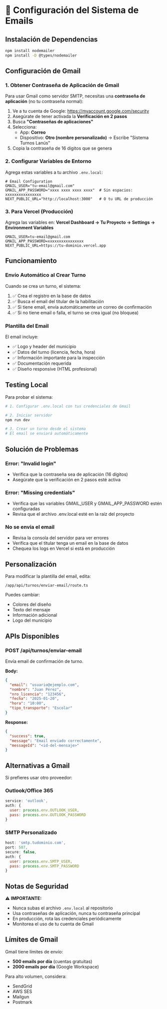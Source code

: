 # 📧 Configuración del Sistema de Emails

## Instalación de Dependencias

```bash
npm install nodemailer
npm install -D @types/nodemailer
```

## Configuración de Gmail

### 1. Obtener Contraseña de Aplicación de Gmail

Para usar Gmail como servidor SMTP, necesitas una **contraseña de aplicación** (no tu contraseña normal):

1. Ve a tu cuenta de Google: https://myaccount.google.com/security
2. Asegúrate de tener activada la **Verificación en 2 pasos**
3. Busca **"Contraseñas de aplicaciones"**
4. Selecciona:
   - App: **Correo**
   - Dispositivo: **Otro (nombre personalizado)** → Escribe "Sistema Turnos Lanús"
5. Copia la contraseña de 16 dígitos que se genera

### 2. Configurar Variables de Entorno

Agrega estas variables a tu archivo `.env.local`:

```env
# Email Configuration
GMAIL_USER="tu-email@gmail.com"
GMAIL_APP_PASSWORD="xxxx xxxx xxxx xxxx"  # Sin espacios: xxxxxxxxxxxxxxxx
NEXT_PUBLIC_URL="http://localhost:3000"   # O tu URL de producción
```

### 3. Para Vercel (Producción)

Agrega las variables en: **Vercel Dashboard → Tu Proyecto → Settings → Environment Variables**

```
GMAIL_USER=tu-email@gmail.com
GMAIL_APP_PASSWORD=xxxxxxxxxxxxxxxx
NEXT_PUBLIC_URL=https://tu-dominio.vercel.app
```

## Funcionamiento

### Envío Automático al Crear Turno

Cuando se crea un turno, el sistema:

1. ✅ Crea el registro en la base de datos
2. ✅ Busca el email del titular de la habilitación
3. ✅ Si tiene email, envía automáticamente un correo de confirmación
4. ✅ Si no tiene email o falla, el turno se crea igual (no bloquea)

### Plantilla del Email

El email incluye:

- ✅ Logo y header del municipio
- ✅ Datos del turno (licencia, fecha, hora)
- ✅ Información importante para la inspección
- ✅ Documentación requerida
- ✅ Diseño responsive (HTML profesional)

## Testing Local

Para probar el sistema:

```bash
# 1. Configurar .env.local con tus credenciales de Gmail

# 2. Iniciar servidor
npm run dev

# 3. Crear un turno desde el sistema
# El email se enviará automáticamente
```

## Solución de Problemas

### Error: "Invalid login"

- Verifica que la contraseña sea de aplicación (16 dígitos)
- Asegúrate que la verificación en 2 pasos esté activa

### Error: "Missing credentials"

- Verifica que las variables GMAIL_USER y GMAIL_APP_PASSWORD estén configuradas
- Revisa que el archivo .env.local esté en la raíz del proyecto

### No se envía el email

- Revisa la consola del servidor para ver errores
- Verifica que el titular tenga un email en la base de datos
- Chequea los logs en Vercel si está en producción

## Personalización

Para modificar la plantilla del email, edita:

```
/app/api/turnos/enviar-email/route.ts
```

Puedes cambiar:

- Colores del diseño
- Texto del mensaje
- Información adicional
- Logo del municipio

## APIs Disponibles

### POST /api/turnos/enviar-email

Envía email de confirmación de turno.

**Body:**

```json
{
  "email": "usuario@ejemplo.com",
  "nombre": "Juan Pérez",
  "nro_licencia": "123456",
  "fecha": "2025-01-20",
  "hora": "10:00",
  "tipo_transporte": "Escolar"
}
```

**Response:**

```json
{
  "success": true,
  "message": "Email enviado correctamente",
  "messageId": "<id-del-mensaje>"
}
```

## Alternativas a Gmail

Si prefieres usar otro proveedor:

### Outlook/Office 365

```javascript
service: 'outlook',
auth: {
  user: process.env.OUTLOOK_USER,
  pass: process.env.OUTLOOK_PASSWORD
}
```

### SMTP Personalizado

```javascript
host: 'smtp.tudominio.com',
port: 587,
secure: false,
auth: {
  user: process.env.SMTP_USER,
  pass: process.env.SMTP_PASSWORD
}
```

## Notas de Seguridad

⚠️ **IMPORTANTE:**

- Nunca subas el archivo `.env.local` al repositorio
- Usa contraseñas de aplicación, nunca tu contraseña principal
- En producción, rota las credenciales periódicamente
- Monitorea el uso de tu cuenta de Gmail

## Límites de Gmail

Gmail tiene límites de envío:

- **500 emails por día** (cuentas gratuitas)
- **2000 emails por día** (Google Workspace)

Para alto volumen, considera:

- SendGrid
- AWS SES
- Mailgun
- Postmark
